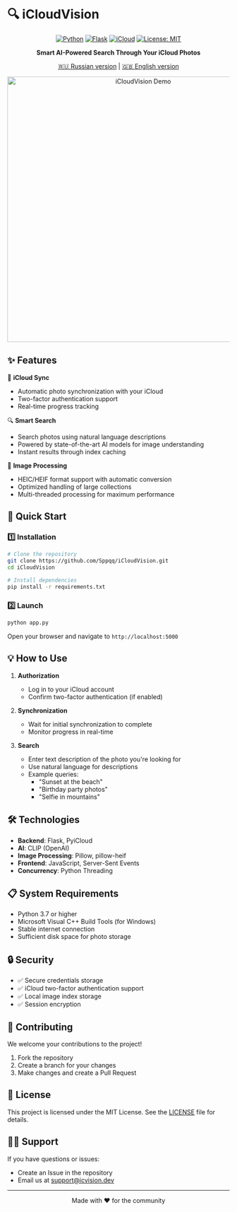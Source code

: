 # 🔍 iCloudVision

<div align="center">

[![Python](https://img.shields.io/badge/Python-3.7%2B-blue?style=for-the-badge&logo=python)](https://www.python.org/)
[![Flask](https://img.shields.io/badge/Flask-000000?style=for-the-badge&logo=flask&logoColor=white)](https://flask.palletsprojects.com/)
[![iCloud](https://img.shields.io/badge/iCloud-3693F3?style=for-the-badge&logo=icloud&logoColor=white)](https://www.icloud.com/)
[![License: MIT](https://img.shields.io/badge/License-MIT-yellow.svg?style=for-the-badge)](https://opensource.org/licenses/MIT)

**Smart AI-Powered Search Through Your iCloud Photos**

[🇷🇺 Russian version](README.ru.md) | [🇬🇧 English version](README.md)

<img src="https://raw.githubusercontent.com/Sppqq/iCloudVision/main/static/preview.gif" alt="iCloudVision Demo" width="600"/>

</div>

## ✨ Features

🔄 **iCloud Sync**
- Automatic photo synchronization with your iCloud
- Two-factor authentication support
- Real-time progress tracking

🔍 **Smart Search**
- Search photos using natural language descriptions
- Powered by state-of-the-art AI models for image understanding
- Instant results through index caching

📸 **Image Processing**
- HEIC/HEIF format support with automatic conversion
- Optimized handling of large collections
- Multi-threaded processing for maximum performance

## 🚀 Quick Start

### 1️⃣ Installation

```bash
# Clone the repository
git clone https://github.com/Sppqq/iCloudVision.git
cd iCloudVision

# Install dependencies
pip install -r requirements.txt
```

### 2️⃣ Launch

```bash
python app.py
```

Open your browser and navigate to `http://localhost:5000`

## 💡 How to Use

1. **Authorization**
   - Log in to your iCloud account
   - Confirm two-factor authentication (if enabled)

2. **Synchronization**
   - Wait for initial synchronization to complete
   - Monitor progress in real-time

3. **Search**
   - Enter text description of the photo you're looking for
   - Use natural language for descriptions
   - Example queries:
     - "Sunset at the beach"
     - "Birthday party photos"
     - "Selfie in mountains"

## 🛠 Technologies

- **Backend**: Flask, PyiCloud
- **AI**: CLIP (OpenAI)
- **Image Processing**: Pillow, pillow-heif
- **Frontend**: JavaScript, Server-Sent Events
- **Concurrency**: Python Threading

## 📋 System Requirements

- Python 3.7 or higher
- Microsoft Visual C++ Build Tools (for Windows)
- Stable internet connection
- Sufficient disk space for photo storage

## 🔒 Security

- ✅ Secure credentials storage
- ✅ iCloud two-factor authentication support
- ✅ Local image index storage
- ✅ Session encryption

## 🤝 Contributing

We welcome your contributions to the project!

1. Fork the repository
2. Create a branch for your changes
3. Make changes and create a Pull Request

## 📝 License

This project is licensed under the MIT License. See the [LICENSE](LICENSE) file for details.

## 🙋‍♂️ Support

If you have questions or issues:
- Create an Issue in the repository
- Email us at support@icvision.dev

---

<div align="center">
Made with ❤️ for the community
</div> 